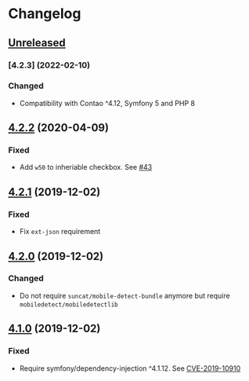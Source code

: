 # Changelog

## [Unreleased]

### [4.2.3] (2022-02-10)

### Changed

 - Compatibility with Contao ^4.12, Symfony 5 and PHP 8

## [4.2.2] (2020-04-09)

### Fixed

 - Add `w50` to inheriable checkbox. See [#43](https://github.com/contao-community-alliance/merger2/issues/43)

## [4.2.1] (2019-12-02)

### Fixed

 - Fix `ext-json` requirement

## [4.2.0] (2019-12-02)

### Changed

 - Do not require `suncat/mobile-detect-bundle` anymore but require `mobiledetect/mobiledetectlib`

## [4.1.0] (2019-12-02)

### Fixed

 - Require symfony/dependency-injection ^4.1.12. See [CVE-2019-10910](https://github.com/advisories/GHSA-pgwj-prpq-jpc2)

[Unreleased]: https://github.com/contao-community-alliance/merger2/compare/master...develop
[4.2.2]:  https://github.com/contao-community-alliance/merger2/compare/4.2.1...4.2.2
[4.2.1]:  https://github.com/contao-community-alliance/merger2/compare/4.2.0...4.2.1
[4.2.0]:  https://github.com/contao-community-alliance/merger2/compare/4.1.0...4.2.0
[4.1.0]:  https://github.com/contao-community-alliance/merger2/compare/4.0.7...4.1.0
